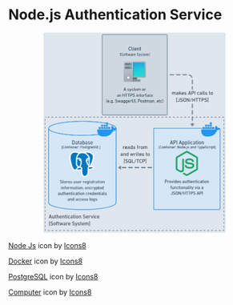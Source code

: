# Node.js Authentication Service
<p align="center">
  <img src="docs/diagrams/container.png" height="400">
</p>

<a target="_blank" href="https://icons8.com/icon/hsPbhkOH4FMe/node-js">Node Js</a> icon by <a target="_blank" href="https://icons8.com">Icons8</a>

<a target="_blank" href="https://icons8.com/icon/cdYUlRaag9G9/docker">Docker</a> icon by <a target="_blank" href="https://icons8.com">Icons8</a>

<a target="_blank" href="https://icons8.com/icon/38561/postgresql">PostgreSQL</a> icon by <a target="_blank" href="https://icons8.com">Icons8</a>

<a target="_blank" href="https://icons8.com/icon/Qh2tCGOAtV52/workstation">Computer</a> icon by <a target="_blank" href="https://icons8.com">Icons8</a>